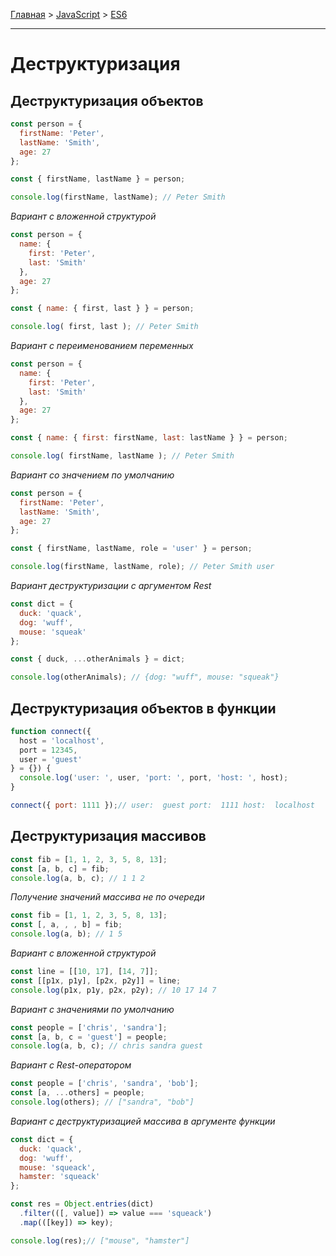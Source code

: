[Главная](../README.md#readme) > [JavaScript](./README_JS.md#readme) > [ES6](./ES6.md#readme)

***

# Деструктуризация

## Деструктуризация объектов

```javascript
const person = {
  firstName: 'Peter',
  lastName: 'Smith',
  age: 27
};

const { firstName, lastName } = person;

console.log(firstName, lastName); // Peter Smith
```

*Вариант с вложенной структурой*

```javascript
const person = {
  name: {
    first: 'Peter',
    last: 'Smith'
  },
  age: 27
};

const { name: { first, last } } = person;

console.log( first, last ); // Peter Smith
```

*Вариант с переименованием переменных*

```javascript
const person = {
  name: {
    first: 'Peter',
    last: 'Smith'
  },
  age: 27
};

const { name: { first: firstName, last: lastName } } = person;

console.log( firstName, lastName ); // Peter Smith
```

*Вариант со значением по умолчанию*

```javascript
const person = {
  firstName: 'Peter',
  lastName: 'Smith',
  age: 27
};

const { firstName, lastName, role = 'user' } = person;

console.log(firstName, lastName, role); // Peter Smith user
```

*Вариант деструктуризации с аргументом Rest*

```javascript
const dict = {
  duck: 'quack',
  dog: 'wuff',
  mouse: 'squeak'
};

const { duck, ...otherAnimals } = dict;

console.log(otherAnimals); // {dog: "wuff", mouse: "squeak"}
```

## Деструктуризация объектов в функции

```javascript
function connect({
  host = 'localhost',
  port = 12345,
  user = 'guest'
} = {}) {
  console.log('user: ', user, 'port: ', port, 'host: ', host);
}

connect({ port: 1111 });// user:  guest port:  1111 host:  localhost
```

## Деструктуризация массивов

```javascript
const fib = [1, 1, 2, 3, 5, 8, 13];
const [a, b, c] = fib;
console.log(a, b, c); // 1 1 2
```

*Получение значений массива не по очереди*

```javascript
const fib = [1, 1, 2, 3, 5, 8, 13];
const [, a, , , b] = fib;
console.log(a, b); // 1 5
```

*Вариант с вложенной структурой*

```javascript
const line = [[10, 17], [14, 7]];
const [[p1x, p1y], [p2x, p2y]] = line;
console.log(p1x, p1y, p2x, p2y); // 10 17 14 7
```

*Вариант с значениями по умолчанию*

```javascript
const people = ['chris', 'sandra'];
const [a, b, c = 'guest'] = people;
console.log(a, b, c); // chris sandra guest
```

*Вариант с Rest-оператором*

```javascript
const people = ['chris', 'sandra', 'bob'];
const [a, ...others] = people;
console.log(others); // ["sandra", "bob"]
```

*Вариант с деструктуризацией массива в аргументе функции*

```javascript
const dict = {
  duck: 'quack',
  dog: 'wuff',
  mouse: 'squeack',
  hamster: 'squeack'
};

const res = Object.entries(dict)
  .filter(([, value]) => value === 'squeack')
  .map(([key]) => key);

console.log(res);// ["mouse", "hamster"]
```